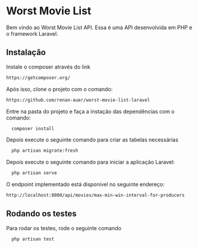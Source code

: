 
# Worst Movie List

Bem vindo ao Worst Movie List API. Essa é uma API desenvolvida em PHP e o framework Laravel.


## Instalação

Instale o composer através do link

```bash
https://getcomposer.org/
```

Após isso, clone o projeto com o comando:

```bash
https://github.com/renan-auer/worst-movie-list-laravel
```

Entre na pasta do projeto e faça a instação das dependências com o comando:

```bash
  composer install
```

Depois execute o seguinte comando para criar as tabelas necessárias

```bash
  php artisan migrate:fresh
```

Depois execute o seguinte comando para iniciar a aplicação Laravel:

```bash
  php artisan serve
```

O endpoint implementado está disponível no seguinte endereço:

```bash
http://localhost:8000/api/movies/max-min-win-interval-for-producers
```
## Rodando os testes

Para rodar os testes, rode o seguinte comando

```bash
  php artisan test
```

